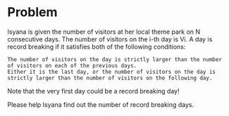 # Problem

Isyana is given the number of visitors at her local theme park on N consecutive days. The number of visitors on the i-th day is Vi. A day is record breaking if it satisfies both of the following conditions:

    The number of visitors on the day is strictly larger than the number of visitors on each of the previous days.
    Either it is the last day, or the number of visitors on the day is strictly larger than the number of visitors on the following day.

Note that the very first day could be a record breaking day!

Please help Isyana find out the number of record breaking days.
